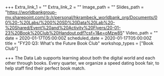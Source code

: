 +++
Extra_link_1 = ""
Extra_link_2 = ""
Image_path = ""
Slides_path = "https://worldbankgroup-my.sharepoint.com/:b:/r/personal/hkrambeck_worldbank_org/Documents/00%20-%20Labs/%200%20SD%20Data%20Lab%20-%20Shared/Event%20and%20Activity%20Flyers/20-01-23%20Book%20Club%20Handout.pdf?csf=1&e=oMzw85"
Video_path = ""
date = 2020-01-17T05:00:00Z
scheduled_date = 2020-01-17T05:00:00Z
title = "FY20 Q3: What's the Future Book Club"
workshop_types = ["Book Club"]

+++
The Data Lab supports learning about both the digital world and each other through books. Every quarter, we organize a speed dating book fair, to help staff find their perfect book match. 